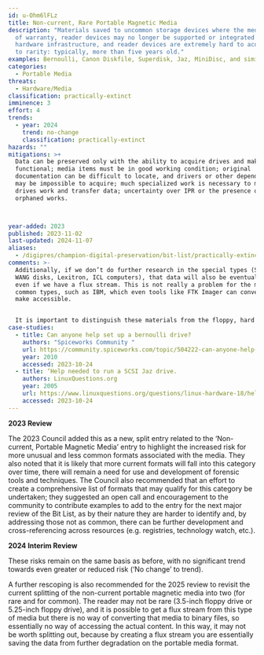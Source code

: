 ```yaml
---
id: u-Ohm6lFLz
title: Non-current, Rare Portable Magnetic Media
description: "Materials saved to uncommon storage devices where the media is out
  of warranty, reader devices may no longer be supported or integrated into
  hardware infrastructure, and reader devices are extremely hard to acquire due
  to rarity: typically, more than five years old."
examples: Bernoulli, Canon Diskfile, Superdisk, Jaz, MiniDisc, and similar
categories:
  - Portable Media
threats:
  - Hardware/Media
classification: practically-extinct
imminence: 3
effort: 4
trends:
  - year: 2024
    trend: no-change
    classification: practically-extinct
hazards: ""
mitigations: >+
  Data can be preserved only with the ability to acquire drives and make them
  functional; media items must be in good working condition; original
  documentation can be difficult to locate, and drivers or other dependencies
  may be impossible to acquire; much specialized work is necessary to make
  drives work and transfer data; uncertainty over IPR or the presence of
  orphaned works.



year-added: 2023
published: 2023-11-02
last-updated: 2024-11-07
aliases:
  - /digipres/champion-digital-preservation/bit-list/practically-extinct/bitlist-non-current-rare-portable-magnetic-media
comments: >-
  Additionally, if we don’t do further research in the special types (Such a
  WANG disks, Lexitron, ICL computers), that data will also be eventually lost,
  even if we have a flux stream. This is not really a problem for the more
  common types, such as IBM, which even tools like FTK Imager can convert and
  make accessible.


  It is important to distinguish these materials from the floppy, hard drive, and other common formats for which there are still a large number of readers available and tools have been developed (FC5025, KryoFlux). These less typical, unusual or ‘weird’ formats were momentary and ephemeral and weren't very popular, but archival data exist on them and there are very few readers available and very few tools, if any, exist to support them. There is an overall lower impact because there are few collections on these media, relatively.
case-studies:
  - title: Can anyone help set up a bernoulli drive?
    authors: "Spiceworks Community "
    url: https://community.spiceworks.com/topic/504222-can-anyone-help-set-up-a-bernoulli-drive
    year: 2010
    accessed: 2023-10-24
  - title: ‘Help needed to run a SCSI Jaz drive.
    authors: LinuxQuestions.org
    year: 2005
    url: https://www.linuxquestions.org/questions/linux-hardware-18/help-needed-to-run-a-scsi-jaz-drive-318549/
    accessed: 2023-10-24
---
```

**2023 Review**

The 2023 Council added this as a new, split entry related to the ‘Non-current, Portable Magnetic Media’ entry to highlight the increased risk for more unusual and less common formats associated with the media. They also noted that it is likely that more current formats will fall into this category over time, there will remain a need for use and development of forensic tools and techniques. The Council also recommended that an effort to create a comprehensive list of formats that may qualify for this category be undertaken; they suggested an open call and encouragement to the community to contribute examples to add to the entry for the next major review of the Bit List, as by their nature they are harder to identify and, by addressing those not as common, there can be further development and cross-referencing across resources (e.g. registries, technology watch, etc.).

**2024 Interim Review**

These risks remain on the same basis as before, with no significant trend towards even greater or reduced risk (‘No change’ to trend).

A further rescoping is also recommended for the 2025 review to revisit the current splitting of the non-current portable magnetic media into two (for rare and for common). The reader may not be rare (3.5-inch floppy drive or 5.25-inch floppy drive), and it is possible to get a flux stream from this type of media but there is no way of converting that media to binary files, so essentially no way of accessing the actual content. In this way, it may not be worth splitting out, because by creating a flux stream you are essentially saving the data from further degradation on the portable media format.
